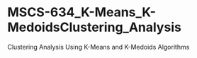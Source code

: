 # MSCS-634_K-Means_K-MedoidsClustering_Analysis
Clustering Analysis Using K-Means and K-Medoids Algorithms
